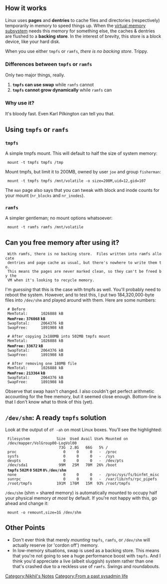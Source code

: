How it works
------------

Linux uses **pages** and **dentries** to cache files and directories
(respectively) temporarily in memory to speed things up. When the
[virtual memory
subsystem](http://www.redhat.com/magazine/001nov04/features/vm/) needs
this memory for something else, the caches & dentries are flushed to a
**backing store**. In the interest of brevity, this store is a block
device, like your hard disk.

When you use either `tmpfs` or `ramfs`, *there is no backing store*.
Trippy.

### Differences between `tmpfs` or `ramfs`

Only two major things, really.

1.  **`tmpfs` can use swap** while `ramfs` cannot
2.  **`tmpfs` cannot grow dynamically** while `ramfs` can

### Why use it?

It's bloody fast. Even Karl Pilkington can tell you that.

Using `tmpfs` or `ramfs`
------------------------

### `tmpfs`

A simple tmpfs mount. This will default to half the size of system
memory:

` mount -t tmpfs tmpfs /tmp`

Mount tmpfs, but limit it to 200MB, owned by user `joe` and group
`fisherman`:

` mount -t tmpfs tmpfs /mnt/volatile -o size=200M,uid=12,gid=107`

The `man` page also says that you can tweak with block and inode counts
for your mount (`nr_blocks` and `nr_inodes`).

### `ramfs`

A simpler gentleman; no mount options whatsoever:

` mount -t ramfs ramfs /mnt/volatile`

Can you free memory after using it?
-----------------------------------

` With ramfs, there is no backing store.  Files written into ramfs allocate`  
` dentries and page cache as usual, but there's nowhere to write them to.`  
` This means the pages are never marked clean, so they can't be freed by the`  
` VM when it's looking to recycle memory.`

I'm *guessing* that this is the case with tmpfs as well. You'll probably
need to reboot the system. However, and to test this, I put two
184,320,000-byte files into `/dev/shm` and played around with them. Here
are some numbers:

` # Before `  
` MemTotal:      1026888 kB`  
` `**`MemFree:` `376068` `kB`**  
` SwapTotal:     2064376 kB`  
` SwapFree:      1891908 kB`  
` `  
` # After copying 2x180MB into 502MB tmpfs mount`  
` MemTotal:      1026888 kB`  
` `**`MemFree:` `33672` `kB`**  
` SwapTotal:     2064376 kB`  
` SwapFree:      1891908 kB`  
` `  
` # After removing one 180MB file`  
` MemTotal:      1026888 kB`  
` `**`MemFree:` `213364` `kB`**  
` SwapTotal:     2064376 kB`  
` SwapFree:      1891908 kB`

Observe that swap hasn't changed. I also couldn't get perfect arithmetic
accounting for the free memory, but it seemed close enough. Bottom-line
is that I don't know what to think of this (yet).

`/dev/shm`: A ready `tmpfs` solution
------------------------------------

Look at the output of `df -ah` on most Linux boxes. You'll see the
highlighted:

` Filesystem            Size  Used Avail Use% Mounted on`  
` /dev/mapper/VolGroup00-LogVol00`  
`                        73G  2.8G   66G   5% /`  
` proc                     0     0     0   -  /proc`  
` sysfs                    0     0     0   -  /sys`  
` devpts                   0     0     0   -  /dev/pts`  
` /dev/sda1              99M   25M   70M  26% /boot`  
` `**`tmpfs` `502M` `0` `502M` `0%` `/dev/shm`**  
` none                     0     0     0   -  /proc/sys/fs/binfmt_misc`  
` sunrpc                   0     0     0   -  /var/lib/nfs/rpc_pipefs`  
` /root/tmpfs           191M  176M   15M  93% /root/tmpfs`

`/dev/shm` (shm = shared memory) is automatically mounted to occupy half
your physical memory *at most* by default. If you're not happy with
this, go ahead and change it:

` mount -o remount,size=1G /dev/shm`

Other Points
------------

-   Don't ever think that merely *mounting* `tmpfs`, `ramfs`, or
    `/dev/shm` will actually reserve (or 'cordon off') memory.
-   In low-memory situations, swap is used as a backing store. This
    means that you're not going to see a huge performance boost with
    `tmpfs`. And I think you'd appreciate a live (albeit sluggish)
    system rather than one that's crashed due to a reckless use of
    `ramfs`. Swings and roundabouts.

[Category:Nikhil's Notes](Category:Nikhil's_Notes "wikilink")
[Category:From a past sysadmin
life](Category:From_a_past_sysadmin_life "wikilink")
